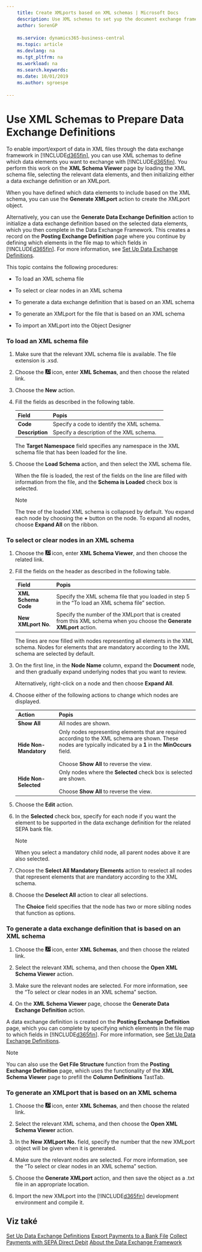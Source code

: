 ```yaml
---
    title: Create XMLports based on XML schemas | Microsoft Docs
    description: Use XML schemas to set yup the document exchange framework.
    author: SorenGP

    ms.service: dynamics365-business-central
    ms.topic: article
    ms.devlang: na
    ms.tgt_pltfrm: na
    ms.workload: na
    ms.search.keywords:
    ms.date: 10/01/2019
    ms.author: sgroespe

---
```

# Use XML Schemas to Prepare Data Exchange Definitions
To enable import/export of data in XML files through the data exchange framework in [!INCLUDE[d365fin](includes/d365fin_md.md)], you can use XML schemas to define which data elements you want to exchange with [!INCLUDE[d365fin](includes/d365fin_md.md)]. You perform this work on the **XML Schema Viewer** page by loading the XML schema file, selecting the relevant data elements, and then initializing either a data exchange definition or an XMLport.

When you have defined which data elements to include based on the XML schema, you can use the **Generate XMLport** action to create the XMLport object.

Alternatively, you can use the **Generate Data Exchange Definition** action to initialize a data exchange definition based on the selected data elements, which you then complete in the Data Exchange Framework. This creates a record on the **Posting Exchange Definition** page where you continue by defining which elements in the file map to which fields in [!INCLUDE[d365fin](includes/d365fin_md.md)]. For more information, see [Set Up Data Exchange Definitions](across-how-to-set-up-data-exchange-definitions.md).

This topic contains the following procedures:

- To load an XML schema file

- To select or clear nodes in an XML schema

- To generate a data exchange definition that is based on an XML schema

- To generate an XMLport for the file that is based on an XML schema

- To import an XMLport into the Object Designer

### To load an XML schema file

1. Make sure that the relevant XML schema file is available. The file extension is .xsd.

2. Choose the ![Lightbulb that opens the Tell Me feature](media/ui-search/search_small.png "Tell me what you want to do") icon, enter **XML Schemas**, and then choose the related link.

3. Choose the **New** action.

4. Fill the fields as described in the following table.

   | Field | Popis |
   |---------------------------------|---------------------------------------|  
   | **Code** | Specify a code to identify the XML schema. |
   | **Description** | Specify a description of the XML schema. |

   The **Target Namespace** field specifies any namespace in the XML schema file that has been loaded for the line.

5. Choose the **Load Schema** action, and then select the XML schema file.

   When the file is loaded, the rest of the fields on the line are filled with information from the file, and the **Schema is Loaded** check box is selected.

   > [!NOTE]
   > The tree of the loaded XML schema is collapsed by default. You expand each node by choosing the **+** button on the node. To expand all nodes, choose **Expand All** on the ribbon.

### To select or clear nodes in an XML schema

1. Choose the ![Lightbulb that opens the Tell Me feature](media/ui-search/search_small.png "Tell me what you want to do") icon, enter **XML Schema Viewer**, and then choose the related link.

2. Fill the fields on the header as described in the following table.

   | Field | Popis |
   |---------------------------------|---------------------------------------|  
   | **XML Schema Code** | Specify the XML schema file that you loaded in step 5 in the “To load an XML schema file” section. |
   | **New XMLport No.** | Specify the number of the XMLport that is created from this XML schema when you choose the **Generate XMLport** action. |

   The lines are now filled with nodes representing all elements in the XML schema. Nodes for elements that are mandatory according to the XML schema are selected by default.

3. On the first line, in the **Node Name** column, expand the **Document** node, and then gradually expand underlying nodes that you want to review.

   Alternatively, right-click on a node and then choose **Expand All**.

4. Choose either of the following actions to change which nodes are displayed.

   | **Action** | Popis |
   |----------------|---------------------------------------|  
   | **Show All** | All nodes are shown. |
   | **Hide Non-Mandatory** | Only nodes representing elements that are required according to the XML schema are shown. These nodes are typically indicated by a **1** in the **MinOccurs** field.<br /><br /> Choose **Show All** to reverse the view. |
   | **Hide Non-Selected** | Only nodes where the **Selected** check box is selected are shown.<br /><br /> Choose **Show All** to reverse the view. |

5. Choose the **Edit** action.

6. In the **Selected** check box, specify for each node if you want the element to be supported in the data exchange definition for the related SEPA bank file.

   > [!NOTE]
   > When you select a mandatory child node, all parent nodes above it are also selected.

7. Choose the **Select All Mandatory Elements** action to reselect all nodes that represent elements that are mandatory according to the XML schema.

8. Choose the **Deselect All** action to clear all selections.

   The **Choice** field specifies that the node has two or more sibling nodes that function as options.

### To generate a data exchange definition that is based on an XML schema

1. Choose the ![Lightbulb that opens the Tell Me feature](media/ui-search/search_small.png "Tell me what you want to do") icon, enter  **XML Schemas**, and then choose the related link.

2. Select the relevant XML schema, and then choose the **Open XML Schema Viewer** action.

3. Make sure the relevant nodes are selected. For more information, see the “To select or clear nodes in an XML schema” section.

4. On the **XML Schema Viewer** page, choose the **Generate Data Exchange Definition** action.

A data exchange definition is created on the **Posting Exchange Definition** page, which you can complete by specifying which elements in the file map to which fields in [!INCLUDE[d365fin](includes/d365fin_md.md)]. For more information, see [Set Up Data Exchange Definitions](across-how-to-set-up-data-exchange-definitions.md).

> [!NOTE]
> You can also use the **Get File Structure** function from the **Posting Exchange Definition** page, which uses the functionality of the **XML Schema Viewer** page to prefill the **Column Definitions** TastTab.

### To generate an XMLport that is based on an XML schema

1. Choose the ![Lightbulb that opens the Tell Me feature](media/ui-search/search_small.png "Tell me what you want to do") icon, enter  **XML Schemas**, and then choose the related link.

2. Select the relevant XML schema, and then choose the **Open XML Schema Viewer** action.

3. In the **New XMLport No.** field, specify the number that the new XMLport object will be given when it is generated.

4. Make sure the relevant nodes are selected. For more information, see the “To select or clear nodes in an XML schema” section.

5. Choose the **Generate XMLport** action, and then save the object as a .txt file in an appropriate location.

6. Import the new XMLport into the [!INCLUDE[d365fin](includes/d365fin_md.md)] development environment and compile it.

## Viz také
[Set Up Data Exchange Definitions](across-how-to-set-up-data-exchange-definitions.md)
[Export Payments to a Bank File](payables-how-export-payments-bank-file.md)
[Collect Payments with SEPA Direct Debit](finance-collect-payments-with-sepa-direct-debit.md)
[About the Data Exchange Framework](across-about-the-data-exchange-framework.md)
